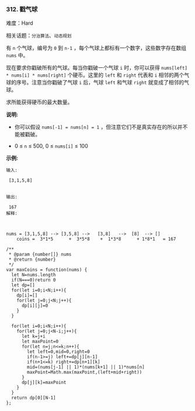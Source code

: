 ### 312. 戳气球

难度：Hard

相关话题：`分治算法`、`动态规划`

有  `n`  个气球，编号为 `0`  到  `n-1` ，每个气球上都标有一个数字，这些数字存在数组 `nums` 中。



现在要求你戳破所有的气球。每当你戳破一个气球  `i`  时，你可以获得 `nums[left] * nums[i] * nums[right]` 个硬币。这里的 `left` 和 `right` 代表和 `i` 相邻的两个气球的序号。注意当你戳破了气球  `i`  后，气球 `left` 和气球 `right` 就变成了相邻的气球。



求所能获得硬币的最大数量。



**说明:** 




* 你可以假设 `nums[-1] = nums[n] = 1` ，但注意它们不是真实存在的所以并不能被戳破。

* 0 &le;  `n`  &le; 500, 0 &le;  `nums[i]`  &le; 100





**示例:** 





```
输入:

 [3,1,5,8]


输出:

 167 
解释:



nums = [3,1,5,8] --> [3,5,8] -->   [3,8]   -->  [8]  --> []
    coins =  3*1*5      +  3*5*8    +  1*3*8      + 1*8*1   = 167

```



```
/**
 * @param {number[]} nums
 * @return {number}
 */
var maxCoins = function(nums) {
  let N=nums.length
  if(N===0)return 0
  let dp=[]
  for(let i=0;i<N;i++){
    dp[i]=[]
    for(let j=0;j<N;j++){
      dp[i][j]=0
    }
  }
  
  for(let i=0;i<N;i++){
    for(let j=0;j<N-i;j++){
      let k=j+i
      let maxPoint=0
      for(let n=j;n<=k;n++){
        let left=0,mid=0,right=0
        if(n-1>=j) left+=dp[j][n-1]
        if(n+1<=k) right+=dp[n+1][k]
        mid=(nums[j-1] || 1)*(nums[k+1] || 1)*nums[n]
        maxPoint=Math.max(maxPoint,(left+mid+right))
      }
      dp[j][k]=maxPoint
    }
  }
  return dp[0][N-1]
};



```

